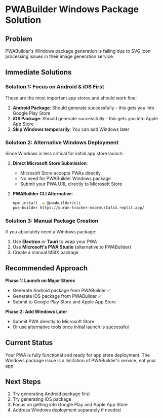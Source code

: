 # PWABuilder Windows Package Solution

## Problem
PWABuilder's Windows package generation is failing due to SVG icon processing issues in their image generation service.

## Immediate Solutions

### Solution 1: Focus on Android & iOS First
These are the most important app stores and should work fine:

1. **Android Package**: Should generate successfully - this gets you into Google Play Store
2. **iOS Package**: Should generate successfully - this gets you into Apple App Store
3. **Skip Windows temporarily**: You can add Windows later

### Solution 2: Alternative Windows Deployment
Since Windows is less critical for initial app store launch:

1. **Direct Microsoft Store Submission**: 
   - Microsoft Store accepts PWAs directly
   - No need for PWABuilder Windows package
   - Submit your PWA URL directly to Microsoft Store

2. **PWABuilder CLI Alternative**:
   ```bash
   npm install -g @pwabuilder/cli
   pwa-builder https://quran-tracker-noormustafa4.replit.app/
   ```

### Solution 3: Manual Package Creation
If you absolutely need a Windows package:

1. Use **Electron** or **Tauri** to wrap your PWA
2. Use **Microsoft's PWA Studio** (alternative to PWABuilder)
3. Create a manual MSIX package

## Recommended Approach

**Phase 1: Launch on Major Stores**
- Generate Android package from PWABuilder ✅
- Generate iOS package from PWABuilder ✅  
- Submit to Google Play Store and Apple App Store

**Phase 2: Add Windows Later**
- Submit PWA directly to Microsoft Store
- Or use alternative tools once initial launch is successful

## Current Status
Your PWA is fully functional and ready for app store deployment. The Windows package issue is a limitation of PWABuilder's service, not your app.

## Next Steps
1. Try generating Android package first
2. Try generating iOS package 
3. Focus on getting into Google Play and Apple App Store
4. Address Windows deployment separately if needed